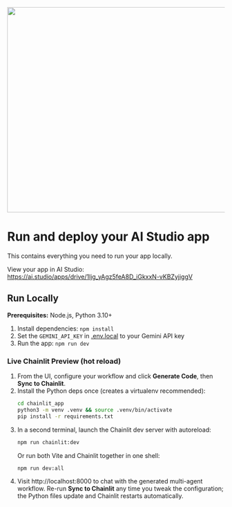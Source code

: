 <div align="center">
<img width="1200" height="475" alt="GHBanner" src="https://github.com/user-attachments/assets/0aa67016-6eaf-458a-adb2-6e31a0763ed6" />
</div>

# Run and deploy your AI Studio app

This contains everything you need to run your app locally.

View your app in AI Studio: https://ai.studio/apps/drive/1ljg_yAgz5feA8D_iGkxxN-vKBZyjiggV

## Run Locally

**Prerequisites:**  Node.js, Python 3.10+


1. Install dependencies:
   `npm install`
2. Set the `GEMINI_API_KEY` in [.env.local](.env.local) to your Gemini API key
3. Run the app:
   `npm run dev`

### Live Chainlit Preview (hot reload)

1. From the UI, configure your workflow and click **Generate Code**, then **Sync to Chainlit**.
2. Install the Python deps once (creates a virtualenv recommended):
   ```bash
   cd chainlit_app
   python3 -m venv .venv && source .venv/bin/activate
   pip install -r requirements.txt
   ```
3. In a second terminal, launch the Chainlit dev server with autoreload:
   ```bash
   npm run chainlit:dev
   ```
   Or run both Vite and Chainlit together in one shell:
   ```bash
   npm run dev:all
   ```
4. Visit http://localhost:8000 to chat with the generated multi-agent workflow. Re-run **Sync to Chainlit** any time you tweak the configuration; the Python files update and Chainlit restarts automatically.
